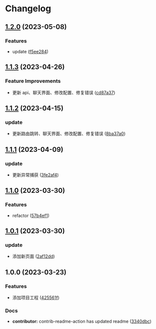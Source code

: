 # Changelog

## [1.2.0](https://github.com/mason369/future-front-end/compare/v1.1.3...v1.2.0) (2023-05-08)

### Features

-   update ([f5ee284](https://github.com/mason369/future-front-end/commit/f5ee284781891c005eb4acee98a93099c21bb2be))

## [1.1.3](https://github.com/mason369/future-front-end/compare/v1.1.2...v1.1.3) (2023-04-26)

### Feature Improvements

-   更新 api、聊天界面、修改配置、修复错误 ([cd87a37](https://github.com/mason369/future-front-end/commit/cd87a37b052331766a3c0ee9cd1cbe0ad7a18703))

## [1.1.2](https://github.com/mason369/future-front-end/compare/v1.1.1...v1.1.2) (2023-04-15)

### update

-   更新路由跳转、聊天界面、修改配置、修复错误 ([8ba37a0](https://github.com/mason369/future-front-end/commit/8ba37a00a07dc8597e3f7d81ba0a0d1a6a0c9c41))

## [1.1.1](https://github.com/mason369/future-front-end/compare/v1.1.0...v1.1.1) (2023-04-09)

### update

-   更新异常捕获 ([3fe2af4](https://github.com/mason369/future-front-end/commit/3fe2af487d32dc15e510f793fcc0817b08cf68d9))

## [1.1.0](https://github.com/mason369/future-front-end/compare/v1.0.1...v1.1.0) (2023-03-30)

### Features

-   refactor ([57b4ef1](https://github.com/mason369/future-front-end/commit/57b4ef14bfcd3560222e4bdbfa2539a8df9fa452))

## [1.0.1](https://github.com/mason369/future-front-end/compare/v1.0.0...v1.0.1) (2023-03-30)

### update

-   添加新页面 ([2af12dd](https://github.com/mason369/future-front-end/commit/2af12dd90f447a674ce48c25ba237db1713fad29))

## 1.0.0 (2023-03-23)

### Features

-   添加项目工程 ([425561f](https://github.com/mason369/future-front-end/commit/425561f5c0fa1260f09765104bedf0a44d239f35))

### Docs

-   **contributor:** contrib-readme-action has updated readme ([3340dbc](https://github.com/mason369/future-front-end/commit/3340dbc73fd5b0107e7f3a3798046394f96df973))
